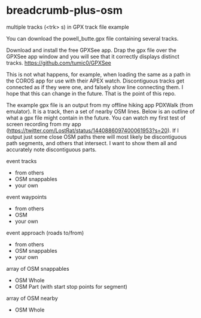 # breadcrumb-plus-osm
multiple tracks (&lt;trk> s) in GPX track file example  


You can download the powell_butte.gpx file containing several tracks.

Download and install the free GPXSee app. Drap the gpx file over the GPXSee app window and you will see that it correctly displays distinct tracks. <https://github.com/tumic0/GPXSee>

This is not what happens, for example, when loading the same as a path in the COROS app for use with their APEX watch. Discontiguous tracks get connected as if they were one, and falsely show line connecting them. I hope that this can change in the future. That is the point of this repo.

The example gpx file is an output from my offline hiking app PDXWalk (from emulator). It is a track, then a set of nearby OSM lines. Below is an outline of what a gpx file might contain in the future. You can watch my first test of screen recording from my app (<https://twitter.com/LostRat/status/1440886097400061953?s=20>).  If I output just some close OSM paths there will most likely be discontiguous path segments, and others that intersect. I want to show them all and accurately note discontiguous parts.

event tracks

- from others
- OSM snappables
- your own

event waypoints

- from others
- OSM
- your own

event approach (roads to/from)

- from others
- OSM snappables
- your own

array of OSM snappables

- OSM Whole
- OSM Part (with start stop points for segment)

array of OSM nearby

- OSM Whole
